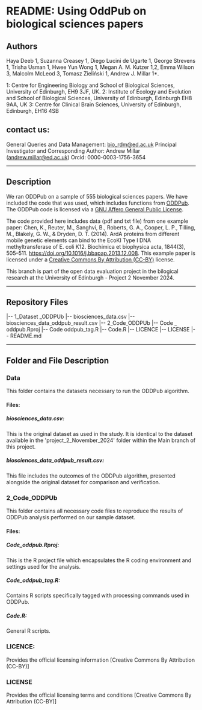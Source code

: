 # README: Using OddPub on biological sciences papers

## Authors
Haya Deeb 1, Suzanna Creasey 1, Diego Lucini de Ugarte 1, George Strevens 1, Trisha Usman 1, Hwee Yun Wong 1, Megan A. M. Kutzer 1,2, Emma Wilson 3, Malcolm McLeod 3, Tomasz Zieliński 1, Andrew J. Millar 1*. 

1: Centre for Engineering Biology and School of Biological Sciences, University of Edinburgh, EH9 3JF, UK. 
2: Institute of Ecology and Evolution and School of Biological Sciences, University of Edinburgh, Edinburgh EH8 9AA, UK 
3: Centre for Clinical Brain Sciences, University of Edinburgh, Edinburgh, EH16 4SB 

## contact us:
General Queries and Data Management: bio_rdm@ed.ac.uk 
Principal Investigator and Corresponding Author: 
Andrew Millar (andrew.millar@ed.ac.uk) Orcid: 0000-0003-1756-3654

------------------------------------------------------------------
## Description 
We ran ODDPub on a sample of 555 biological sciences papers. We have included the code that was used, which includes functions from [ODDPub](https://github.com/quest-bih/oddpub). The ODDPub code is licensed via a [GNU Affero General Public License](https://github.com/quest-bih/oddpub?tab=AGPL-3.0-1-ov-file#readme).

The code provided here includes data (pdf and txt file) from one example paper: Chen, K., Reuter, M., Sanghvi, B., Roberts, G. A., Cooper, L. P., Tilling, M., Blakely, G. W., & Dryden, D. T. (2014). ArdA proteins from different mobile genetic elements can bind to the EcoKI Type I DNA methyltransferase of E. coli K12. Biochimica et biophysica acta, 1844(3), 505–511. https://doi.org/10.1016/j.bbapap.2013.12.008. This example paper is licensed under a [Creative Commons By Attribution (CC-BY)](https://creativecommons.org/licenses/by/4.0/deed.en) license.

This branch is part of the open data evaluation project in the bilogical research at the University of Edinburgh - Project 2 November 2024.

------------------------------------------------------------------

## Repository Files
|-- 1_Dataset _ODDPUb
     |-- biosciences_data.csv
     |-- biosciences_data_oddpub_result.csv
|-- 2_Code_ODDPUb
     |-- Code _ oddpub.Rproj
     |-- Code oddpub_tag.R
     |-- Code.R
|-- LICENCE
|-- LICENSE
|-- README.md


------------------------------------------------------------------

## Folder and File Description
### Data
This folder contains the datasets necessary to run the ODDPub algorithm.

#### Files:
##### biosciences_data.csv: 
This is the original dataset as used in the study. It is identical to the dataset available in the 'project_2_November_2024' folder within the Main branch of this project.
##### biosciences_data_oddpub_result.csv: 
This file includes the outcomes of the ODDPub algorithm, presented alongside the original dataset for comparison and verification.

### 2_Code_ODDPUb
This folder contains all necessary code files to reproduce the results of ODDPub analysis performed on our sample dataset.

#### Files:
##### Code_oddpub.Rproj: 
This is the R project file which encapsulates the R coding environment and settings used for the analysis.
##### Code_oddpub_tag.R: 
Contains R scripts specifically tagged with processing commands used in ODDPub.
##### Code.R: 
General R scripts.

### LICENCE:
 Provides the official licensing information [Creative Commons By Attribution (CC-BY)]
### LICENSE
Provides the official licensing terms and conditions [Creative Commons By Attribution (CC-BY)]
